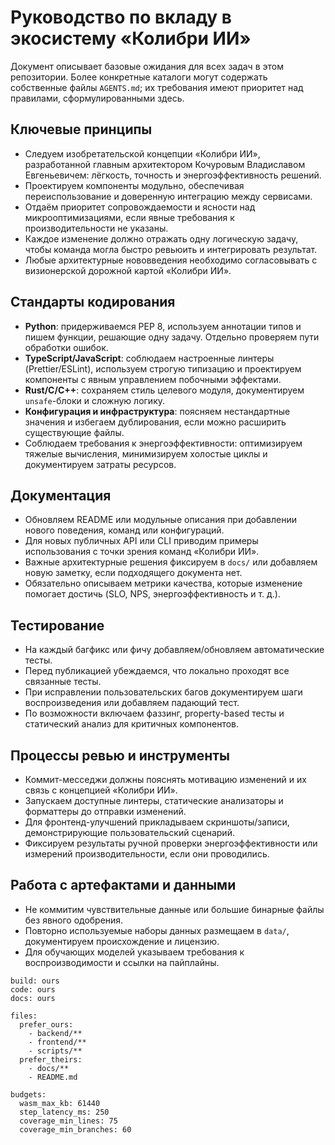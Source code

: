 # Руководство по вкладу в экосистему «Колибри ИИ»

Документ описывает базовые ожидания для всех задач в этом репозитории. Более конкретные каталоги могут содержать собственные файлы `AGENTS.md`; их требования имеют приоритет над правилами, сформулированными здесь.

## Ключевые принципы
- Следуем изобретательской концепции «Колибри ИИ», разработанной главным архитектором Кочуровым Владиславом Евгеньевичем: лёгкость, точность и энергоэффективность решений.
- Проектируем компоненты модульно, обеспечивая переиспользование и доверенную интеграцию между сервисами.
- Отдаём приоритет сопровождаемости и ясности над микрооптимизациями, если явные требования к производительности не указаны.
- Каждое изменение должно отражать одну логическую задачу, чтобы команда могла быстро ревьюить и интегрировать результат.
- Любые архитектурные нововведения необходимо согласовывать с визионерской дорожной картой «Колибри ИИ».

## Стандарты кодирования
- **Python**: придерживаемся PEP 8, используем аннотации типов и пишем функции, решающие одну задачу. Отдельно проверяем пути обработки ошибок.
- **TypeScript/JavaScript**: соблюдаем настроенные линтеры (Prettier/ESLint), используем строгую типизацию и проектируем компоненты с явным управлением побочными эффектами.
- **Rust/C/C++**: сохраняем стиль целевого модуля, документируем `unsafe`-блоки и сложную логику.
- **Конфигурация и инфраструктура**: поясняем нестандартные значения и избегаем дублирования, если можно расширить существующие файлы.
- Соблюдаем требования к энергоэффективности: оптимизируем тяжелые вычисления, минимизируем холостые циклы и документируем затраты ресурсов.

## Документация
- Обновляем README или модульные описания при добавлении нового поведения, команд или конфигураций.
- Для новых публичных API или CLI приводим примеры использования с точки зрения команд «Колибри ИИ».
- Важные архитектурные решения фиксируем в `docs/` или добавляем новую заметку, если подходящего документа нет.
- Обязательно описываем метрики качества, которые изменение помогает достичь (SLO, NPS, энергоэффективность и т. д.).

## Тестирование
- На каждый багфикс или фичу добавляем/обновляем автоматические тесты.
- Перед публикацией убеждаемся, что локально проходят все связанные тесты.
- При исправлении пользовательских багов документируем шаги воспроизведения или добавляем падающий тест.
- По возможности включаем фаззинг, property-based тесты и статический анализ для критичных компонентов.

## Процессы ревью и инструменты
- Коммит-месседжи должны пояснять мотивацию изменений и их связь с концепцией «Колибри ИИ».
- Запускаем доступные линтеры, статические анализаторы и форматтеры до отправки изменений.
- Для фронтенд-улучшений прикладываем скриншоты/записи, демонстрирующие пользовательский сценарий.
- Фиксируем результаты ручной проверки энергоэффективности или измерений производительности, если они проводились.

## Работа с артефактами и данными
- Не коммитим чувствительные данные или большие бинарные файлы без явного одобрения.
- Повторно используемые наборы данных размещаем в `data/`, документируем происхождение и лицензию.
- Для обучающих моделей указываем требования к воспроизводимости и ссылки на пайплайны.

```kolibri-policy
build: ours
code: ours
docs: ours

files:
  prefer_ours:
    - backend/**
    - frontend/**
    - scripts/**
  prefer_theirs:
    - docs/**
    - README.md

budgets:
  wasm_max_kb: 61440
  step_latency_ms: 250
  coverage_min_lines: 75
  coverage_min_branches: 60
```
